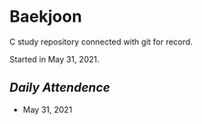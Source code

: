 # Baekjoon
C study repository connected with git for record.

Started in May 31, 2021.

## _**Daily Attendence**_
- May 31, 2021

